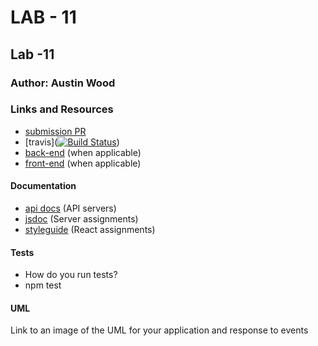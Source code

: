 # LAB - 11

## Lab -11

### Author: Austin Wood

### Links and Resources
* [submission PR](https://github.com/austin-wood-401-advanced-javascript/lab-08/pull/1)
* [travis]([![Build Status](https://www.travis-ci.com/austin-wood-401-advanced-javascript/lab-03.svg?branch=first-branch)](https://www.travis-ci.com/austin-wood-401-advanced-javascript/lab-03))
* [back-end](http://xyz.com) (when applicable)
* [front-end](http://xyz.com) (when applicable)

#### Documentation
* [api docs](http://xyz.com) (API servers)
* [jsdoc](http://xyz.com) (Server assignments)
* [styleguide](http://xyz.com) (React assignments)


#### Tests
* How do you run tests?
* npm test

#### UML
Link to an image of the UML for your application and response to events
